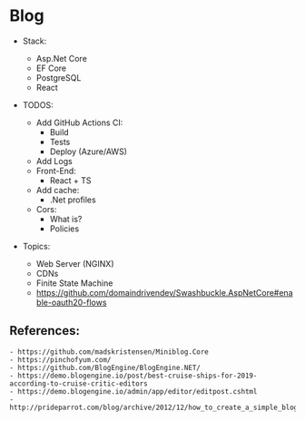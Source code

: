 # Blog

- Stack:
    - Asp.Net Core
    - EF Core
    - PostgreSQL
    - React

- TODOS:
    - Add GitHub Actions CI:
        - Build
        - Tests
        - Deploy (Azure/AWS)
    - Add Logs
    - Front-End:
        - React + TS
    - Add cache:
        - .Net profiles
    - Cors:
        - What is?
        - Policies

- Topics:
    - Web Server (NGINX)
    - CDNs
    - Finite State Machine
    - https://github.com/domaindrivendev/Swashbuckle.AspNetCore#enable-oauth20-flows

## References:
    - https://github.com/madskristensen/Miniblog.Core
    - https://pinchofyum.com/
    - https://github.com/BlogEngine/BlogEngine.NET/
    - https://demo.blogengine.io/post/best-cruise-ships-for-2019-according-to-cruise-critic-editors
    - https://demo.blogengine.io/admin/app/editor/editpost.cshtml
    - http://prideparrot.com/blog/archive/2012/12/how_to_create_a_simple_blog_part1

